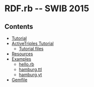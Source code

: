 RDF.rb -- SWIB 2015
===================

Contents
--------

 * [Tutorial](tutorial.md)
 * [ActiveTriples Tutorial](./active_triples.rb)
   * [Tutorial files](./at-tutorial)
 * [Resources](resources.md)
 * [Examples](./examples)
   * [hello.rb](./examples/hello.rb)
   * [hamburg.ttl](./examples/hamburg.ttl)
   * [hamburg.yt](./examples/hamburg.yt)
 * [Gemfile](./Gemfile)
 
